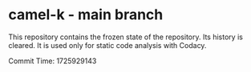 # camel-k - main branch

This repository contains the frozen state of the repository.
Its history is cleared. It is used only for static code
analysis with Codacy.

Commit Time: 1725929143